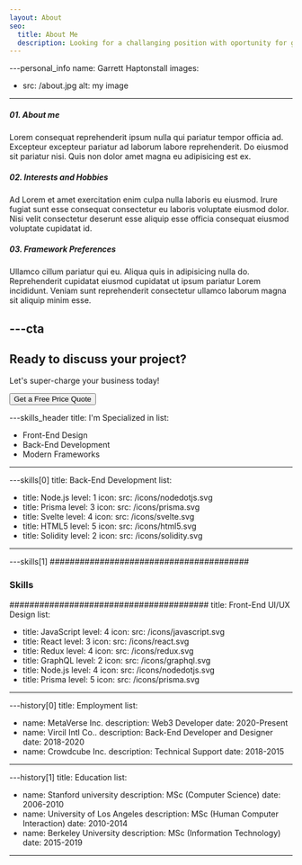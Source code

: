 ```yaml
---
layout: About
seo:
  title: About Me
  description: Looking for a challanging position with oportunity for growth.
---
```




---personal_info
name: Garrett Haptonstall
images:
  - src: /about.jpg
    alt: my image
---
##### <span>01.</span> About me

Lorem consequat reprehenderit ipsum nulla qui pariatur tempor officia ad. Excepteur excepteur pariatur ad laborum labore reprehenderit. Do eiusmod sit pariatur nisi. Quis non dolor amet magna eu adipisicing est ex.

##### <span>02.</span> Interests and Hobbies

Ad Lorem et amet exercitation enim culpa nulla laboris eu eiusmod. Irure fugiat sunt esse consequat consectetur eu laboris voluptate eiusmod dolor. Nisi velit consectetur deserunt esse aliquip esse officia consequat eiusmod voluptate cupidatat id.

##### <span>03.</span> Framework Preferences

Ullamco cillum pariatur qui eu. Aliqua quis in adipisicing nulla do. Reprehenderit cupidatat eiusmod cupidatat ut ipsum pariatur Lorem incididunt. Veniam sunt reprehenderit consectetur ullamco laborum magna sit aliquip minim esse.



---cta
---
## Ready to discuss your project?

Let's super-charge your business today!

<Button href="/contact">
  Get a Free Price Quote
</Button>



---skills_header
title: I'm Specialized in
list:
  - Front-End Design
  - Back-End Development
  - Modern Frameworks
---



---skills[0]
title: Back-End Development
list:
  - title: Node.js
    level: 1
    icon:
      src: /icons/nodedotjs.svg
  - title: Prisma
    level: 3
    icon:
      src: /icons/prisma.svg
  - title: Svelte
    level: 4
    icon:
      src: /icons/svelte.svg
  - title: HTML5
    level: 5
    icon:
      src: /icons/html5.svg
  - title: Solidity
    level: 2
    icon:
      src: /icons/solidity.svg
---



---skills[1]
########################################
### Skills
########################################
title: Front-End UI/UX Design
list:
  - title: JavaScript
    level: 4
    icon:
      src: /icons/javascript.svg
  - title: React
    level: 3
    icon:
      src: /icons/react.svg
  - title: Redux
    level: 4
    icon:
      src: /icons/redux.svg
  - title: GraphQL
    level: 2
    icon:
      src: /icons/graphql.svg
  - title: Node.js
    level: 4
    icon:
      src: /icons/nodedotjs.svg
  - title: Prisma
    level: 5
    icon:
      src: /icons/prisma.svg
---



---history[0]
title: Employment
list:
  - name: MetaVerse Inc.
    description: Web3 Developer
    date: 2020-Present
  - name: Vircil Intl Co..
    description: Back-End Developer and Designer
    date: 2018-2020
  - name: Crowdcube Inc.
    description: Technical Support
    date: 2018-2015
---



---history[1]
title: Education
list:
  - name: Stanford university
    description: MSc (Computer Science)
    date: 2006-2010
  - name: University of Los Angeles
    description: MSc (Human Computer Interaction)
    date: 2010-2014
  - name: Berkeley University
    description: MSc (Information Technology)
    date: 2015-2019
---